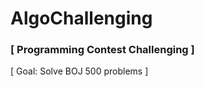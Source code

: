# AlgoChallenging


<div><h3>[ Programming Contest Challenging ]</h3></div>
[ Goal: Solve BOJ 500 problems ]
